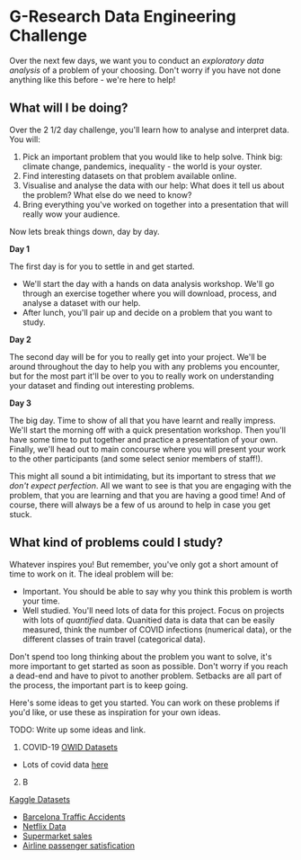 # G-Research Data Engineering Challenge

Over the next few days, we want you to conduct an *exploratory data analysis* of a problem of your choosing. Don't worry if you have not done anything like this before - we're here to help!

## What will I be doing?
Over the 2 1/2 day challenge, you'll learn how to analyse and interpret data. You will:
1. Pick an important problem that you would like to help solve. Think big: climate change, pandemics, inequality - the world is your oyster.  
2. Find interesting datasets on that problem available online.
3. Visualise and analyse the data with our help: What does it tell us about the problem? What else do we need to know? 
4. Bring everything you've worked on together into a presentation that will really wow your audience.

Now lets break things down, day by day.

**Day 1**

The first day is for you to settle in and get started. 
- We'll start the day with a hands on data analysis workshop. We'll go through an exercise together where you will download, process, and analyse a dataset with our help.
- After lunch, you'll pair up and decide on a problem that you want to study. 

**Day 2**

The second day will be for you to really get into your project. We'll be around throughout the day to help you with any problems you encounter, but for the most part it'll be over to you to really work on understanding your dataset and finding out interesting problems.

**Day 3**

The big day. Time to show of all that you have learnt and really impress. We'll start the morning off with a quick presentation workshop. Then you'll have some time to put together and practice a presentation of your own. Finally, we'll head out to main concourse where you will present your work to the other participants (and some select senior members of staff!).

This might all sound a bit intimidating, but its important to stress that *we don't expect perfection*. All we want to see is that you are engaging with the problem, that you are learning and that you are having a good time! And of course, there will always be a few of us around to help in case you get stuck.

## What kind of problems could I study?
Whatever inspires you! But remember, you've only got a short amount of time to work on it. The ideal problem will be:
- Important. You should be able to say why you think this problem is worth your time.
- Well studied. You'll need lots of data for this project. Focus on projects with lots of *quantified* data. Quanitied data is data that can be easily measured, think the number of COVID infections (numerical data), or the different classes of train travel (categorical data).

Don't spend too long thinking about the problem you want to solve, it's more important to get started as soon as possible. Don't worry if you reach a dead-end and have to pivot to another problem. Setbacks are all part of the process, the important part is to keep going.

Here's some ideas to get you started. You can work on these problems if you'd like, or use these as inspiration for your own ideas.

TODO: Write up some ideas and link.

1. COVID-19 
[OWID Datasets](https://github.com/owid/owid-datasets/tree/master/datasets)
* Lots of covid data [here](https://github.com/owid/covid-19-data/tree/master/public/data/)

2. B

[Kaggle Datasets](https://www.kaggle.com/datasets)
* [Barcelona Traffic Accidents](https://www.kaggle.com/datasets/emmanuelfwerr/barcelona-car-accidents)
* [Netflix Data](https://www.kaggle.com/datasets/victorsoeiro/netflix-tv-shows-and-movies)
* [Supermarket sales](https://www.kaggle.com/datasets/aungpyaeap/supermarket-sales)
* [Airline passenger satisfication](https://www.kaggle.com/datasets/teejmahal20/airline-passenger-satisfaction)

